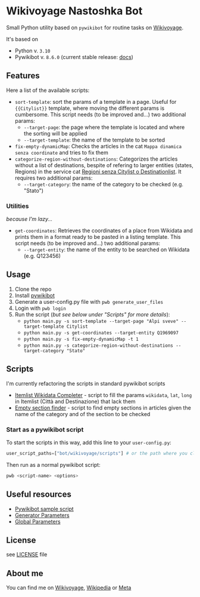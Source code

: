 # Wikivoyage Nastoshka Bot

Small Python utility based on `pywikibot` for routine tasks on [Wikivoyage](https://it.wikivoyage.org/).

It's based on 

- Python v. `3.10`
- Pywikibot v. `8.6.0` (current stable release: [docs](https://doc.wikimedia.org/pywikibot/stable/))

## Features
Here a list of the available scripts:
- `sort-template`: sort the params of a template in a page. Useful for `{{Citylist}}` template, where moving the
different params is cumbersome. This script needs (to be improved and...) two additional params:
    - `--target-page`: the page where the template is located and where the sorting will be applied
    - `--target-template`: the name of the template to be sorted
- `fix-empty-dynamicMap`: Checks the articles in the cat `Mappa dinamica senza coordinate` and tries to fix them
- `categorize-region-without-destinations`: Categorizes the articles without a list of destinations, bespite of refering 
to larger entities (states, Regions) in the service cat [Regioni senza Citylist o Destinationlist](https://it.wikivoyage.org/wiki/Categoria:Regioni_senza_Citylist_o_Destinationlist). 
It requires two additional params:
    - `--target-category`: the name of the category to be checked (e.g. "Stato")

### Utilities
*because I'm lazy...*

- `get-coordinates`: Retrieves the coordinates of a place from Wikidata and prints them in a format ready to be pasted
in a listing template. This script needs (to be improved and...) two additional params:
    - `--target-entity`: the name of the entity to be searched on Wikidata (e.g. Q123456)


## Usage

1. Clone the repo
1. Install [pywikibot](https://www.mediawiki.org/wiki/Manual:Pywikibot/Installation#Install_Pywikibot)
2. Generate a user-config.py file with `pwb generate_user_files`
3. Login with `pwb login`
4. Run the script (*but see below under "Scripts" for more details*):
   - `python main.py -s sort-template --target-page "Alpi sveve" --target-template Citylist`
   - `python main.py -s get-coordinates --target-entity Q1969097`
   - `python main.py -s fix-empty-dynamicMap -t 1`
   - `python main.py -s categorize-region-without-destinations --target-category "Stato"`

## Scripts

I'm currently refactoring the scripts in standard pywikibot scripts

- [Itemlist Wikidata Completer](bot/wikivoyage/scripts/ItemlistWikidataCompleter.md) - script to fill the params `wikidata`, `lat`, `long` in Itemlist (Città and Destinazione) that lack them
- [Empty section finder](bot/wikivoyage/scripts/EmptySectionFinder.md) - script to find empty sections in articles given the 
name of the category and of the section to be checked

### Start as a pywikibot script

To start the scripts in this way, add this line to your `user-config.py`:

```python
user_script_paths=["bot/wikivoyage/scripts"] # or the path where you cloned the script
```

Then run as a normal pywikibot script:

```bash
pwb <script-name> <options>
```

## Useful resources

- [Pywikibot sample script](https://doc.wikimedia.org/pywikibot/stable/library_usage.html)
- [Generator Parameters](https://doc.wikimedia.org/pywikibot/stable/api_ref/pywikibot.pagegenerators.html#generator-options)
- [Global Parameters](https://doc.wikimedia.org/pywikibot/stable/global_options.html)

## License
see [LICENSE](LICENSE) file


## About me

You can find me on [Wikivoyage](https://it.wikivoyage.org/wiki/Utente:Nastoshka), 
[Wikipedia](https://it.wikipedia.org/wiki/Utente:Nastoshka) or [Meta](https://meta.wikimedia.org/wiki/User:Nastoshka)